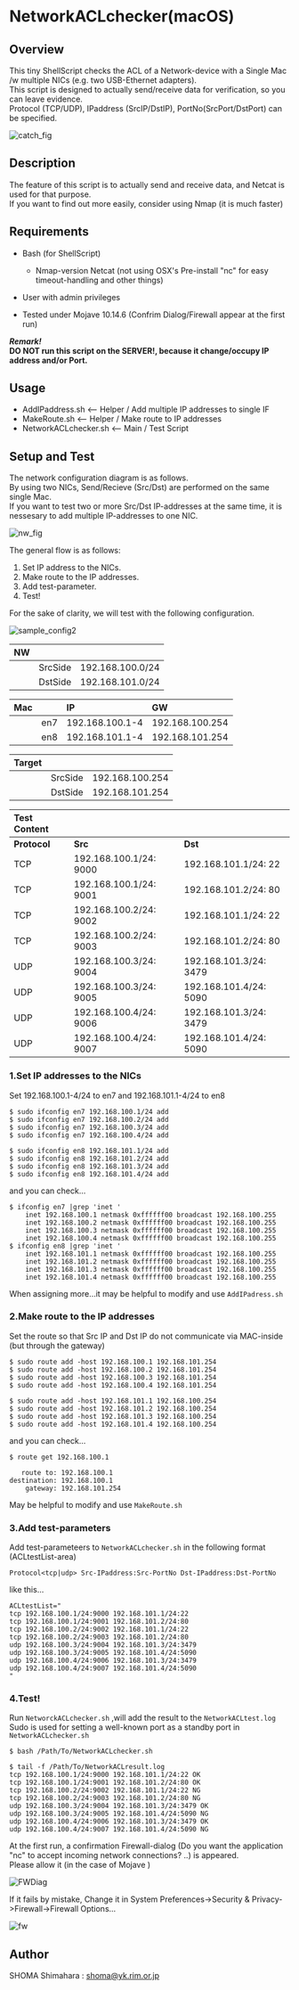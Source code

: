 # NetworkACLchecker(macOS)

## Overview
This tiny ShellScript checks the ACL of a Network-device with a Single Mac /w multiple NICs (e.g. two USB-Ethernet adapters).  
This script is designed to actually send/receive data for verification, so you can leave evidence.  
Protocol (TCP/UDP), IPaddress (SrcIP/DstIP), PortNo(SrcPort/DstPort) can be specified.  

![catch_fig](https://user-images.githubusercontent.com/49780970/69261960-f00d6180-0c05-11ea-8322-54f73bdaece7.gif)


## Description
The feature of this script is to actually send and receive data, and Netcat is used for that purpose.  
If you want to find out more easily, consider using Nmap (it is much faster)

## Requirements
- Bash (for ShellScript)
  - Nmap-version Netcat (not using OSX's Pre-install "nc" for easy timeout-handling and other things)
- User with admin privileges

- Tested under Mojave 10.14.6 (Confrim Dialog/Firewall appear at the first run)

***Remark!***  
**DO NOT run this script on the SERVER!, because it change/occupy IP address and/or Port.**

## Usage
- AddIPaddress.sh  <-- Helper / Add multiple IP addresses to single IF
- MakeRoute.sh    <-- Helper / Make route to IP addresses
- NetworkACLchecker.sh   <-- Main / Test Script

## Setup and Test
The network configuration diagram is as follows.  
By using two NICs, Send/Recieve (Src/Dst) are performed on the same single Mac.  
If you want to test two or more Src/Dst IP-addresses at the same time, it is nessesary to add multiple IP-addresses to one NIC.  

![nw_fig](https://user-images.githubusercontent.com/49780970/69229256-75722100-0bc8-11ea-9339-878b1dd21d01.jpg)

The general flow is as follows:
1. Set IP address to the NICs. 
2. Make route to the IP addresses.  
3. Add test-parameter.  
4. Test!

For the sake of clarity, we will test with the following configuration.  

![sample_config2](https://user-images.githubusercontent.com/49780970/69381951-44ddd480-0cf9-11ea-9cfe-bdd3e099dfc7.jpg)

|NW|||
|:--|:--|:--|
||SrcSide|192.168.100.0/24|
||DstSide|192.168.101.0/24|


|Mac     ||IP|GW|
|:--|:--|:--|:--|
||en7|192.168.100.1-4|192.168.100.254|
||en8|192.168.101.1-4|192.168.101.254|


|Target|||
|:--|:--|:--|
||SrcSide|192.168.100.254|
||DstSide|192.168.101.254|


|**Test Content**|||
|:--|:--|:--|
|**Protocol**|**Src**|**Dst**|
|TCP|192.168.100.1/24: 9000|192.168.101.1/24: 22|
|TCP|192.168.100.1/24: 9001|192.168.101.2/24: 80|
|TCP|192.168.100.2/24: 9002|192.168.101.1/24: 22|
|TCP|192.168.100.2/24: 9003|192.168.101.2/24: 80|
|UDP|192.168.100.3/24: 9004|192.168.101.3/24: 3479|
|UDP|192.168.100.3/24: 9005|192.168.101.4/24: 5090|
|UDP|192.168.100.4/24: 9006|192.168.101.3/24: 3479|
|UDP|192.168.100.4/24: 9007|192.168.101.4/24: 5090|



### 1.Set IP addresses to the NICs
Set 192.168.100.1-4/24 to en7 and 192.168.101.1-4/24 to en8  
```
$ sudo ifconfig en7 192.168.100.1/24 add
$ sudo ifconfig en7 192.168.100.2/24 add
$ sudo ifconfig en7 192.168.100.3/24 add
$ sudo ifconfig en7 192.168.100.4/24 add

$ sudo ifconfig en8 192.168.101.1/24 add
$ sudo ifconfig en8 192.168.101.2/24 add
$ sudo ifconfig en8 192.168.101.3/24 add
$ sudo ifconfig en8 192.168.101.4/24 add
```
and you can check...
```
$ ifconfig en7 |grep 'inet '
    inet 192.168.100.1 netmask 0xffffff00 broadcast 192.168.100.255
    inet 192.168.100.2 netmask 0xffffff00 broadcast 192.168.100.255
    inet 192.168.100.3 netmask 0xffffff00 broadcast 192.168.100.255
    inet 192.168.100.4 netmask 0xffffff00 broadcast 192.168.100.255
$ ifconfig en8 |grep 'inet '
    inet 192.168.101.1 netmask 0xffffff00 broadcast 192.168.100.255
    inet 192.168.101.2 netmask 0xffffff00 broadcast 192.168.100.255
    inet 192.168.101.3 netmask 0xffffff00 broadcast 192.168.100.255
    inet 192.168.101.4 netmask 0xffffff00 broadcast 192.168.100.255
```
When assigning more...it may be helpful to modify and use `AddIPadress.sh`


### 2.Make route to the IP addresses 
Set the route so that Src IP and Dst IP do not communicate via MAC-inside (but through the gateway)
```
$ sudo route add -host 192.168.100.1 192.168.101.254
$ sudo route add -host 192.168.100.2 192.168.101.254
$ sudo route add -host 192.168.100.3 192.168.101.254
$ sudo route add -host 192.168.100.4 192.168.101.254

$ sudo route add -host 192.168.101.1 192.168.100.254
$ sudo route add -host 192.168.101.2 192.168.100.254
$ sudo route add -host 192.168.101.3 192.168.100.254
$ sudo route add -host 192.168.101.4 192.168.100.254
```
and you can check...
```
$ route get 192.168.100.1

   route to: 192.168.100.1
destination: 192.168.100.1
    gateway: 192.168.101.254
```
May be helpful to modify and use `MakeRoute.sh`


### 3.Add test-parameters
Add test-parameteers to `NetworkACLchecker.sh` in the following format (ACLtestList-area)  

`Protocol<tcp|udp> Src-IPaddress:Src-PortNo Dst-IPaddress:Dst-PortNo`


like this...
```
ACLtestList="
tcp 192.168.100.1/24:9000 192.168.101.1/24:22
tcp 192.168.100.1/24:9001 192.168.101.2/24:80
tcp 192.168.100.2/24:9002 192.168.101.1/24:22
tcp 192.168.100.2/24:9003 192.168.101.2/24:80
udp 192.168.100.3/24:9004 192.168.101.3/24:3479
udp 192.168.100.3/24:9005 192.168.101.4/24:5090
udp 192.168.100.4/24:9006 192.168.101.3/24:3479
udp 192.168.100.4/24:9007 192.168.101.4/24:5090
"
```

### 4.Test!
Run `NetworckACLchecker.sh` ,will add the result to the `NetworkACLtest.log`  
Sudo is used for setting a well-known port as a standby port in `NetworkACLchecker.sh`  
```
$ bash /Path/To/NetworkACLchecker.sh
```

```
$ tail -f /Path/To/NetworkACLresult.log
tcp 192.168.100.1/24:9000 192.168.101.1/24:22 OK
tcp 192.168.100.1/24:9001 192.168.101.2/24:80 OK
tcp 192.168.100.2/24:9002 192.168.101.1/24:22 NG
tcp 192.168.100.2/24:9003 192.168.101.2/24:80 NG
udp 192.168.100.3/24:9004 192.168.101.3/24:3479 OK
udp 192.168.100.3/24:9005 192.168.101.4/24:5090 NG
udp 192.168.100.4/24:9006 192.168.101.3/24:3479 OK
udp 192.168.100.4/24:9007 192.168.101.4/24:5090 NG
```
At the first run, a confirmation Firewall-dialog (Do you want the application "nc" to accept incoming network connections? ..) is appeared.  
Please allow it (in the case of Mojave )   

![FWDiag](https://user-images.githubusercontent.com/49780970/69227548-54f49780-0bc5-11ea-874f-d934da881d76.jpg)

If it fails by mistake, Change it in System Preferences->Security & Privacy->Firewall->Firewall Options...

![fw](https://user-images.githubusercontent.com/49780970/69275768-615a0e00-0c20-11ea-9bd9-7155b216a934.jpg)


## Author
SHOMA Shimahara : <shoma@yk.rim.or.jp>
